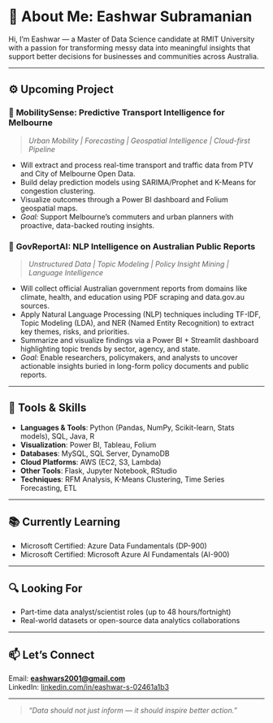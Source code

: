 # 👋 About Me: Eashwar Subramanian

Hi, I’m Eashwar — a Master of Data Science candidate at RMIT University with a passion for transforming messy data into meaningful insights that support better decisions for businesses and communities across Australia.

---

## ⚙️ Upcoming Project

### 🚦 **MobilitySense: Predictive Transport Intelligence for Melbourne**
> *Urban Mobility | Forecasting | Geospatial Intelligence | Cloud-first Pipeline*

- Will extract and process real-time transport and traffic data from PTV and City of Melbourne Open Data.
- Build delay prediction models using SARIMA/Prophet and K-Means for congestion clustering.
- Visualize outcomes through a Power BI dashboard and Folium geospatial maps.
- *Goal:* Support Melbourne’s commuters and urban planners with proactive, data-backed routing insights.


### 📄 **GovReportAI: NLP Intelligence on Australian Public Reports**
> *Unstructured Data | Topic Modeling | Policy Insight Mining | Language Intelligence*

- Will collect official Australian government reports from domains like climate, health, and education using PDF scraping and data.gov.au sources.
- Apply Natural Language Processing (NLP) techniques including TF-IDF, Topic Modeling (LDA), and NER (Named Entity Recognition) to extract key themes, risks, and priorities.
- Summarize and visualize findings via a Power BI + Streamlit dashboard highlighting topic trends by sector, agency, and state.
- *Goal:* Enable researchers, policymakers, and analysts to uncover actionable insights buried in long-form policy documents and public reports.

---

## 🧠 Tools & Skills

- **Languages & Tools**: Python (Pandas, NumPy, Scikit-learn, Stats models), SQL, Java, R  
- **Visualization**: Power BI, Tableau, Folium  
- **Databases**: MySQL, SQL Server, DynamoDB  
- **Cloud Platforms**: AWS (EC2, S3, Lambda)  
- **Other Tools**: Flask, Jupyter Notebook, RStudio  
- **Techniques**: RFM Analysis, K-Means Clustering, Time Series Forecasting, ETL
  
---

## 📚 Currently Learning

- Microsoft Certified: Azure Data Fundamentals (DP-900)
- Microsoft Certified: Microsoft Azure AI Fundamentals (AI-900)

---

## 🔍 Looking For

- Part-time data analyst/scientist roles (up to 48 hours/fortnight)
- Real-world datasets or open-source data analytics collaborations

---

## 📫 Let’s Connect

Email: **eashwars2001@gmail.com**  
LinkedIn: [linkedin.com/in/eashwar-s-02461a1b3](https://www.linkedin.com/in/eashwar-s-02461a1b3/)

---

> *“Data should not just inform — it should inspire better action.”*
